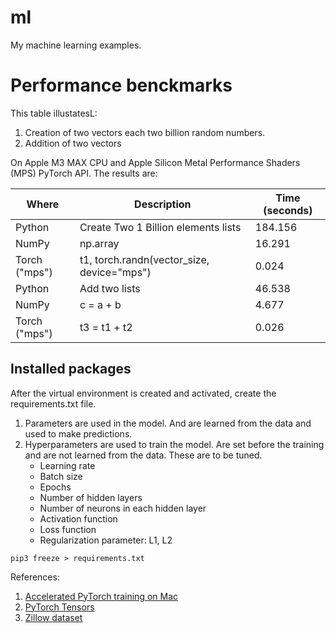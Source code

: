 # ml
My machine learning examples.


# Performance benckmarks


This table illustatesL:
1. Creation of two vectors each two billion random numbers.
2. Addition of two vectors

On Apple M3 MAX CPU and Apple Silicon Metal Performance Shaders (MPS) PyTorch API. The results are:


| Where | Description | Time (seconds) |
|-------|-------------|----------------|
| Python | Create Two 1 Billion elements lists | 184.156 |
| NumPy | np.array | 16.291 |
| Torch ("mps") | t1, torch.randn(vector_size, device="mps") | 0.024 |
| Python | Add two lists | 46.538 |
| NumPy | c = a + b | 4.677 |
| Torch ("mps") | t3 = t1 + t2 | 0.026 |


## Installed packages
After the virtual environment is created and activated, create the requirements.txt file.


1. Parameters are used in the model. And are learned from the data and used to make predictions.
2. Hyperparameters are used to train the model. Are set before the training and are not learned from the data. These are to be tuned.
    - Learning rate
    - Batch size
    - Epochs
    - Number of hidden layers
    - Number of neurons in each hidden layer
    - Activation function
    - Loss function
    - Regularization parameter: L1, L2

```shell
pip3 freeze > requirements.txt

```

References:
1. [Accelerated PyTorch training on Mac](https://developer.apple.com/metal/pytorch/)
2. [PyTorch Tensors](https://pytorch.org/tutorials/beginner/basics/tensorqs_tutorial.html)
3. [Zillow dataset](https://www.zillow.com/research/data/)
